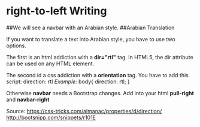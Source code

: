 # right-to-left Writing
##We will see a navbar with an Arabian style.
##Arabian Translation

If you want to translate a text into Arabian style, you have to use two options.

The first is an html addiction with a **dir="rtl"** tag.
In HTML5, the dir attribute can be used on any HTML element.

The second id a css addiction with a **orientation** tag. You have to add this script:
 direction: rtl
*Example:*
body{
  direction: rtl;
}

Otherwise **navbar** needs a Bootstrap changes.
Add into your html **pull-right** and **navbar-right**

Source:
https://css-tricks.com/almanac/properties/d/direction/
http://bootsnipp.com/snippets/r101E
